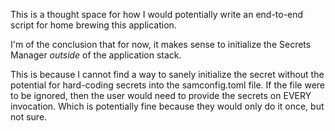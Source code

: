 This is a thought space for how I would potentially write an end-to-end script for home brewing this application.

I'm of the conclusion that for now, it makes sense to initialize the Secrets Manager *outside* of the application stack.

This is because I cannot find a way to sanely initialize the secret without the potential for hard-coding secrets into the samconfig.toml file. If the file were to be ignored, then the user would need to provide the secrets on EVERY invocation. Which is potentially fine because they would only do it once, but not sure.
